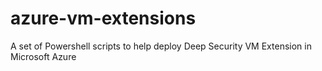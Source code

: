 # azure-vm-extensions
A set of Powershell scripts to help deploy Deep Security VM Extension in Microsoft Azure
